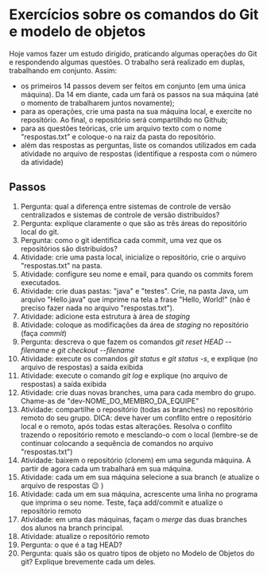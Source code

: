 # Exercícios sobre os comandos do Git e modelo de objetos


Hoje vamos fazer um estudo dirigido, praticando algumas operações do Git e respondendo algumas questões. O trabalho será realizado em duplas, trabalhando em conjunto.
Assim:

* os primeiros 14 passos devem ser feitos em conjunto (em uma única máquina). Da 14 em diante, cada um fará os passos na sua máquina (até o momento de trabalharem juntos novamente);
* para as operações, crie uma pasta na sua máquina local, e exercite no repositório. Ao final, o repositório será compartilhdo no Github;
* para as questões teóricas, crie um arquivo texto com o nome "respostas.txt" e coloque-o na raiz da pasta do repositório.
* além das respostas as perguntas, liste os comandos utilizados em cada atividade no arquivo de respostas (identifique a resposta com o número da atividade)

## Passos
1. Pergunta: qual a diferença entre sistemas de controle de versão centralizados e sistemas de controle de versão distribuídos?
1. Pergunta: explique claramente o que são as três áreas do repositório local do git.
1. Pergunta: como o git identifica cada commit, uma vez que os repositórios são distribuídos?
1. Atividade: crie uma pasta local, inicialize o repositório, crie o arquivo "respostas.txt" na pasta.
1. Atividade: configure seu nome e email, para quando os commits forem executados.
1. Atividade: crie duas pastas: "java" e "testes". Crie, na pasta Java, um arquivo "Hello.java" que imprime na tela a frase "Hello, World!" (não é preciso fazer nada no arquivo "respostas.txt").
1. Atividade: adicione esta estrutura à área de *staging*
1. Atividade: coloque as modificações da área de *staging* no repositório (faça *commit*)
1. Pergunta: descreva o que fazem os comandos *git reset HEAD --filename* e *git checkout --filename*
1. Atividade: execute os comandos *git status* e *git status -s*, e explique (no arquivo de respostas) a saída exibida
1. Atividade: execute o comando *git log* e explique (no arquivo de respostas) a saída exibida
1. Atividade: crie duas novas branches, uma para cada membro do grupo. Chame-as de "dev-NOME_DO_MEMBRO_DA_EQUIPE"
1. Atividade: compartilhe o repositório (todas as branches) no repositório remoto do seu grupo. DICA: deve haver um conflito entre o repositório local e o remoto, após todas estas alterações. Resolva o conflito trazendo o repositório remoto e mesclando-o com o local (lembre-se de continuar colocando a sequência de comandos no arquivo "respostas.txt")
1. Atividade: baixem o repositório (clonem) em uma segunda máquina. A partir de agora cada um trabalhará em sua máquina.
1. Atividade: cada um em sua máquina selecione a sua branch (e atualize o arquivo de respostas :wink: )
1. Atividade: cada um em sua máquina, acrescente uma linha no programa que imprima o seu nome. Teste, faça add/commit e atualize o repositório remoto
1. Atividade: em uma das máquinas, façam o *merge* das duas branches dos alunos na branch principal. 
1. Atividade: atualize o repositório remoto
1. Pergunta: o que é a tag HEAD?
1. Pergunta: quais são os quatro tipos de objeto no Modelo de Objetos do git? Explique brevemente cada um deles.
